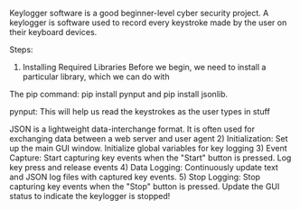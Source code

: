 
Keylogger software is a good beginner-level cyber security project. A keylogger is software used to record every keystroke made by the user on their keyboard devices.






Steps:
  
1) Installing Required Libraries
Before we begin, we need to install a particular library, which we can do with  

The pip command: pip install pynput and pip install jsonlib.

pynput: This will help us read the keystrokes as the user types in stuff

JSON is a lightweight data-interchange format. It is often used for exchanging  data between a web server and user agent
2) Initialization:
      Set up the main GUI window.
      Initialize global variables for key logging
3) Event Capture:
      Start capturing key events when the "Start" button is pressed.  Log key press and release events
4) Data Logging: 
    Continuously update text and JSON log files with captured key events.
5) Stop Logging:
    Stop capturing key events when the "Stop" button is pressed.  Update the GUI status to indicate the keylogger is stopped!

  
